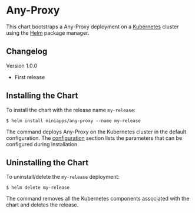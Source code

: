# Any-Proxy

This chart bootstraps a Any-Proxy deployment on a [Kubernetes](http://kubernetes.io) cluster using the [Helm](https://helm.sh) package manager.


## Changelog

Version 1.0.0
* First release


## Installing the Chart

To install the chart with the release name `my-release`:

```console
$ helm install miniapps/any-proxy --name my-release
```

The command deploys Any-Proxy on the Kubernetes cluster in the default configuration. The [configuration](#configuration) section lists the parameters that can be configured during installation.

## Uninstalling the Chart

To uninstall/delete the `my-release` deployment:

```console
$ helm delete my-release
```

The command removes all the Kubernetes components associated with the chart and deletes the release.
